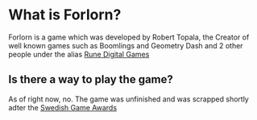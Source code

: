 # What is Forlorn?

Forlorn is a game which was developed by Robert Topala, the Creator of well known games such as Boomlings and Geometry Dash and 2 other people under the alias [Rune Digital Games](#)

## Is there a way to play the game?

As of right now, no. The game was unfinished and was scrapped shortly adter the [Swedish Game Awards](#)
